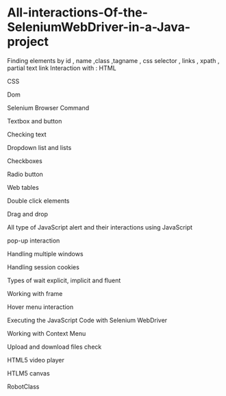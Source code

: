 # All-interactions-Of-the-SeleniumWebDriver-in-a-Java-project
Finding elements by id , name ,class ,tagname , css selector , links , xpath  , partial text link
Interaction with :
HTML

CSS

Dom

Selenium Browser Command 

Textbox and button 

Checking text

Dropdown list and lists

Checkboxes

Radio button

Web tables

Double click elements

Drag and drop

All type of JavaScript alert and their interactions using JavaScript 

pop-up interaction

Handling multiple windows

Handling session cookies

Types of wait explicit, implicit and fluent

Working with frame 

Hover menu interaction

Executing the JavaScript Code with Selenium WebDriver

Working with Context Menu

Upload and download files check

HTML5 video player

HTLM5 canvas

RobotClass


